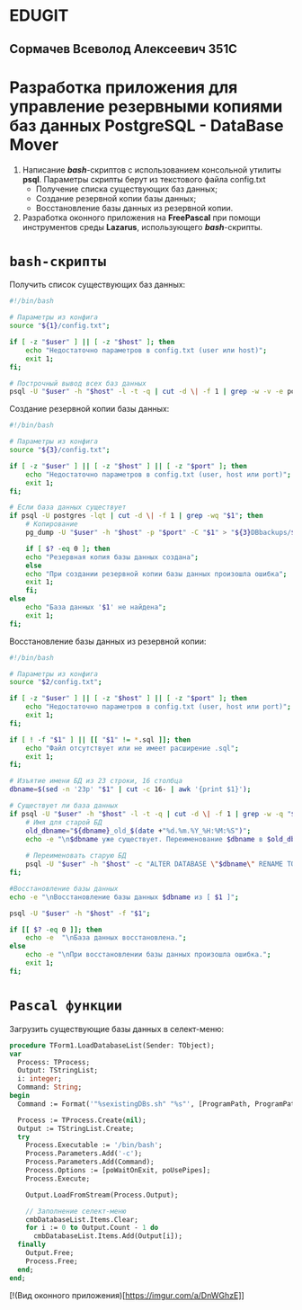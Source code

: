 # EDUGIT
Сормачев Всеволод Алексеевич 351С
------------
# Разработка приложения для управление резервными копиями баз данных PostgreSQL - DataBase Mover

1. Написание  ***bash***-скриптов с использованием консольной утилиты **psql**. Параметры скрипты берут из текстового файла config.txt
	- Получение списка существующих баз данных;
	- Создание резервной копии базы данных;
	- Восстановление базы данных из резервной копии.
2. Разработка оконного приложения на **FreePascal** при помощи инструментов среды **Lazarus**, использующего ***bash***-скрипты.

# `bash-скрипты`

Получить список существующих баз данных:
```bash
#!/bin/bash

# Параметры из конфига
source "${1}/config.txt";

if [ -z "$user" ] || [ -z "$host" ]; then
    echo "Недостаточно параметров в config.txt (user или host)";
    exit 1;
fi;

# Построчный вывод всех баз данных
psql -U "$user" -h "$host" -l -t -q | cut -d \| -f 1 | grep -w -v -e postgres -e template0 -e template1 -e '^[[:space:]]*$'| sed 's/^[ \t]*//;s/[ \t]*$//';
```

Создание резервной копии базы данных:
```bash
#!/bin/bash

# Параметры из конфига
source "${3}/config.txt";

if [ -z "$user" ] || [ -z "$host" ] || [ -z "$port" ]; then
    echo "Недостаточно параметров в config.txt (user, host или port)";
    exit 1;
fi;

# Если база данных существует
if psql -U postgres -lqt | cut -d \| -f 1 | grep -wq "$1"; then
    # Копирование
    pg_dump -U "$user" -h "$host" -p "$port" -C "$1" > "${3}DBbackups/${2}".sql;

    if [ $? -eq 0 ]; then
	echo "Резервная копия базы данных создана";
    else
	echo "При создании резервной копии базы данных произошла ошибка";
	exit 1;
    fi;
else
    echo "База данных '$1' не найдена";
	exit 1;
fi;
```

Восстановление базы данных из резервной копии:
```bash
#!/bin/bash

# Параметры из конфига
source "$2/config.txt";

if [ -z "$user" ] || [ -z "$host" ] || [ -z "$port" ]; then
    echo "Недостаточно параметров в config.txt (user, host или port)";
    exit 1;
fi;

if [ ! -f "$1" ] || [[ "$1" != *.sql ]]; then
    echo "Файл отсутствует или не имеет расширение .sql";
    exit 1;
fi;

# Изъятие имени БД из 23 строки, 16 столбца
dbname=$(sed -n '23p' "$1" | cut -c 16- | awk '{print $1}');

# Существует ли база данных
if psql -U "$user" -h "$host" -l -t -q | cut -d \| -f 1 | grep -w -q "$dbname"; then # Поиск совпадений по всем базам данных
	# Имя для старой БД
    old_dbname="${dbname}_old_$(date +"%d.%m.%Y_%H:%M:%S")";
    echo -e "\n$dbname уже существует. Переименование $dbname в $old_dbname";
    
    # Переименовать старую БД
    psql -U "$user" -h "$host" -c "ALTER DATABASE \"$dbname\" RENAME TO \"$old_dbname\";";
fi;

#Восстановление базы данных
echo -e "\nВосстановление базы данных $dbname из [ $1 ]";

psql -U "$user" -h "$host" -f "$1";

if [[ $? -eq 0 ]]; then
    echo -e  "\nБаза данных восстановлена.";
else
    echo -e "\nПри восстановлении базы данных произошла ошибка.";
    exit 1;
fi;
```

# `Pascal функции`

Загрузить существующие базы данных в селект-меню:
```pascal
procedure TForm1.LoadDatabaseList(Sender: TObject);
var
  Process: TProcess;
  Output: TStringList;
  i: integer;
  Command: String;
begin
  Command := Format('"%sexistingDBs.sh" "%s"', [ProgramPath, ProgramPath]);

  Process := TProcess.Create(nil);
  Output := TStringList.Create;
  try
    Process.Executable := '/bin/bash';
    Process.Parameters.Add('-c');
    Process.Parameters.Add(Command);
    Process.Options := [poWaitOnExit, poUsePipes];
    Process.Execute;

    Output.LoadFromStream(Process.Output);

    // Заполнение селект-меню
    cmbDatabaseList.Items.Clear;
    for i := 0 to Output.Count - 1 do
      cmbDatabaseList.Items.Add(Output[i]);
  finally
    Output.Free;
    Process.Free;
  end;
end;
```

[!(Вид оконного приложения)[https://imgur.com/a/DnWGhzE]]
